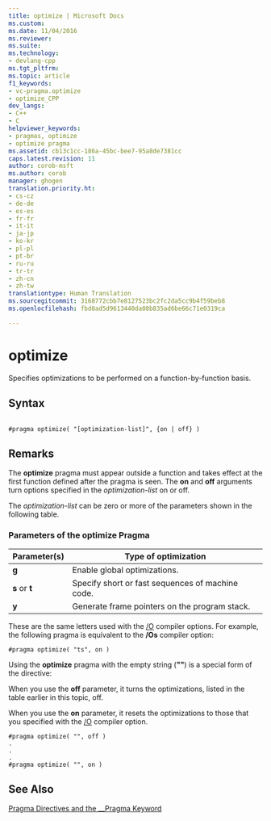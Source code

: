 ```yaml
---
title: optimize | Microsoft Docs
ms.custom: 
ms.date: 11/04/2016
ms.reviewer: 
ms.suite: 
ms.technology:
- devlang-cpp
ms.tgt_pltfrm: 
ms.topic: article
f1_keywords:
- vc-pragma.optimize
- optimize_CPP
dev_langs:
- C++
- C
helpviewer_keywords:
- pragmas, optimize
- optimize pragma
ms.assetid: cb13c1cc-186a-45bc-bee7-95a8de7381cc
caps.latest.revision: 11
author: corob-msft
ms.author: corob
manager: ghogen
translation.priority.ht:
- cs-cz
- de-de
- es-es
- fr-fr
- it-it
- ja-jp
- ko-kr
- pl-pl
- pt-br
- ru-ru
- tr-tr
- zh-cn
- zh-tw
translationtype: Human Translation
ms.sourcegitcommit: 3168772cbb7e8127523bc2fc2da5cc9b4f59beb8
ms.openlocfilehash: fbd8ad5d9613440da08b835ad6be66c71e0319ca

---
```

# optimize
Specifies optimizations to be performed on a function-by-function basis.  
  
## Syntax  
  
```  
  
#pragma optimize( "[optimization-list]", {on | off} )  
```  
  
## Remarks  
 The **optimize** pragma must appear outside a function and takes effect at the first function defined after the pragma is seen. The **on** and **off** arguments turn options specified in the *optimization-list* on or off.  
  
 The *optimization-list* can be zero or more of the parameters shown in the following table.  
  
### Parameters of the optimize Pragma  
  
|Parameter(s)|Type of optimization|  
|--------------------|--------------------------|  
|**g**|Enable global optimizations.|  
|**s** or **t**|Specify short or fast sequences of machine code.|  
|**y**|Generate frame pointers on the program stack.|  
  
 These are the same letters used with the [/O](../build/reference/o-options-optimize-code.md) compiler options. For example, the following pragma is equivalent to the **/Os** compiler option:  
  
```  
#pragma optimize( "ts", on )  
```  
  
 Using the **optimize** pragma with the empty string (**""**) is a special form of the directive:  
  
 When you use the **off** parameter, it turns the optimizations, listed in the table earlier in this topic, off.  
  
 When you use the **on** parameter, it resets the optimizations to those that you specified with the [/O](../build/reference/o-options-optimize-code.md) compiler option.  
  
```  
#pragma optimize( "", off )  
.  
.  
.  
#pragma optimize( "", on )   
```  
  
## See Also  
 [Pragma Directives and the __Pragma Keyword](../preprocessor/pragma-directives-and-the-pragma-keyword.md)


<!--HONumber=Jan17_HO2-->


